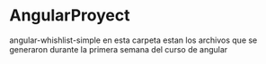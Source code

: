 # AngularProyect
angular-whishlist-simple 
en esta  carpeta estan los archivos que se generaron durante la primera semana del curso de angular
